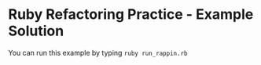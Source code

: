 # Ruby Refactoring Practice - Example Solution

You can run this example by typing `ruby run_rappin.rb`
